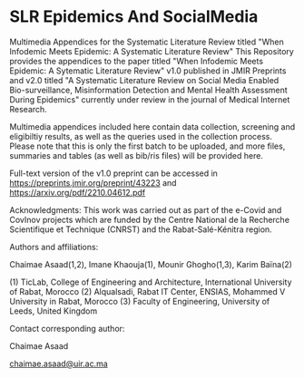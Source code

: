 # SLR Epidemics And SocialMedia

Multimedia Appendices for the Systematic Literature Review titled "When Infodemic Meets Epidemic: A Systematic Literature Review" 
This Repository provides the appendices to the paper titled "When Infodemic Meets Epidemic: A Sytematic Literature Review" v1.0 published in JMIR Preprints  and v2.0 titled "A Systematic Literature Review on Social Media Enabled Bio-surveillance, Misinformation Detection and Mental Health Assessment During Epidemics" currently under review in the journal of Medical Internet Research. 

Multimedia appendices included here contain data collection, screening and eligibiltiy results, as well as the queries used in the collection process. Please note that this is only the first batch to be uploaded, and more files, summaries and tables (as well as bib/ris files) will be provided here. 

Full-text version of the v1.0 preprint can be accessed in https://preprints.jmir.org/preprint/43223 and https://arxiv.org/pdf/2210.04612.pdf

Acknowledgments:
This work was carried out as part of the e-Covid and CovInov projects which are funded by the Centre National de la Recherche Scientifique et Technique (CNRST) and the Rabat-Salé-Kénitra region. 

Authors and affiliations: 

Chaimae Asaad(1,2), Imane Khaouja(1), Mounir Ghogho(1,3), Karim Baïna(2)

(1) TicLab, College of Engineering and Architecture, International University of Rabat, Morocco
(2) Alqualsadi, Rabat IT Center, ENSIAS, Mohammed V University in Rabat, Morocco
(3) Faculty of Engineering, University of Leeds, United Kingdom

Contact corresponding author: 

Chaimae Asaad

chaimae.asaad@uir.ac.ma
